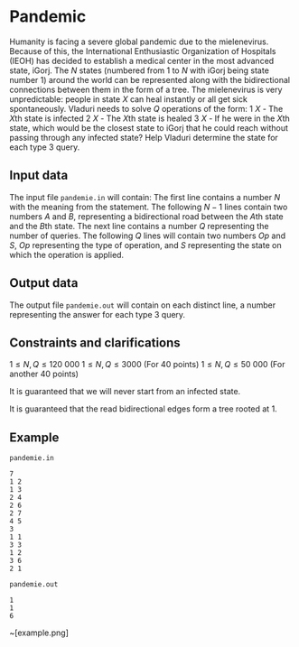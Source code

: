 # Pandemic

Humanity is facing a severe global pandemic due to the mielenevirus. Because of this, the International Enthusiastic Organization of Hospitals (IEOH) has decided to establish a medical center in the most advanced state, iGorj. The $N$ states (numbered from $1$ to $N$ with iGorj being state number $1$) around the world can be represented along with the bidirectional connections between them in the form of a tree. The mielenevirus is very unpredictable: people in state $X$ can heal instantly or all get sick spontaneously. Vladuri needs to solve $Q$ operations of the form:
$1$ $X$ - The $X$th state is infected
$2$ $X$ - The $X$th state is healed
$3$ $X$ - If he were in the $X$th state, which would be the closest state to iGorj that he could reach without passing through any infected state?
Help Vladuri determine the state for each type $3$ query.

## Input data

The input file `pandemie.in` will contain:
The first line contains a number $N$ with the meaning from the statement.
The following $N-1$ lines contain two numbers $A$ and $B$, representing a bidirectional road between the $A$th state and the $B$th state.
The next line contains a number $Q$ representing the number of queries.
The following $Q$ lines will contain two numbers $Op$ and $S$, $Op$ representing the type of operation, and $S$ representing the state on which the operation is applied.

## Output data

The output file `pandemie.out` will contain on each distinct line, a number representing the answer for each type $3$ query.

## Constraints and clarifications

$1 \leq N, Q \leq 120\ 000$
$1 \leq N, Q \leq 3000$ (For $40$ points)
$1 \leq N, Q \leq 50\ 000$ (For another $40$ points)

It is guaranteed that we will never start from an infected state.

It is guaranteed that the read bidirectional edges form a tree rooted at $1$.

## Example

`pandemie.in`
```
7 
1 2 
1 3 
2 4 
2 6 
2 7 
4 5 
3
1 1 
3 3 
1 2
3 6
2 1 
```

`pandemie.out`
```
1 
1 
6 
```

~[example.png]